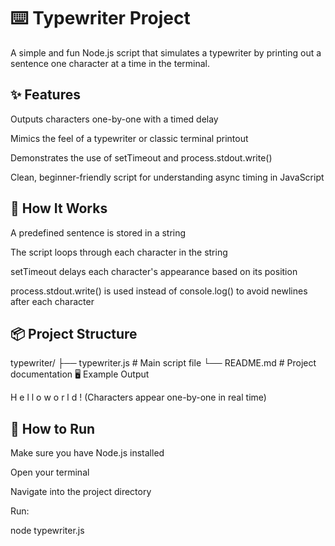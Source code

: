 # ⌨️ Typewriter Project
A simple and fun Node.js script that simulates a typewriter by printing out a sentence one character at a time in the terminal.

## ✨ Features
Outputs characters one-by-one with a timed delay

Mimics the feel of a typewriter or classic terminal printout

Demonstrates the use of setTimeout and process.stdout.write()

Clean, beginner-friendly script for understanding async timing in JavaScript

## 🧠 How It Works
A predefined sentence is stored in a string

The script loops through each character in the string

setTimeout delays each character's appearance based on its position

process.stdout.write() is used instead of console.log() to avoid newlines after each character

## 📦 Project Structure

typewriter/
├── typewriter.js    # Main script file
└── README.md        # Project documentation
🖥️ Example Output

H e l l o   w o r l d !
(Characters appear one-by-one in real time)

## 🚀 How to Run
Make sure you have Node.js installed

Open your terminal

Navigate into the project directory

Run:

node typewriter.js